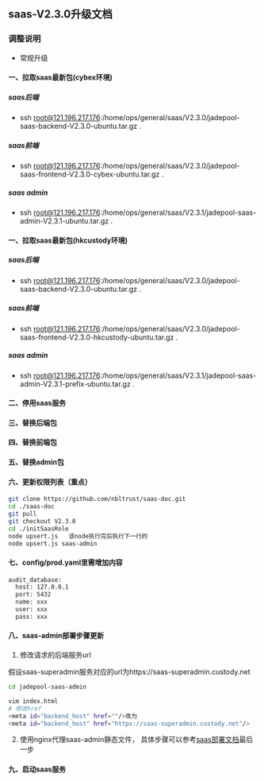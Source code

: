 ## saas-V2.3.0升级文档
### 调整说明
- 常规升级      
#### 一、拉取saas最新包(cybex环境)
##### saas后端
- ssh root@121.196.217.176:/home/ops/general/saas/V2.3.0/jadepool-saas-backend-V2.3.0-ubuntu.tar.gz .
##### saas前端
- ssh root@121.196.217.176:/home/ops/general/saas/V2.3.0/jadepool-saas-frontend-V2.3.0-cybex-ubuntu.tar.gz .
##### saas admin
- ssh root@121.196.217.176:/home/ops/general/saas/V2.3.1/jadepool-saas-admin-V2.3.1-ubuntu.tar.gz .
#### 一、拉取saas最新包(hkcustody环境)
##### saas后端
- ssh root@121.196.217.176:/home/ops/general/saas/V2.3.0/jadepool-saas-backend-V2.3.0-ubuntu.tar.gz .
##### saas前端
- ssh root@121.196.217.176:/home/ops/general/saas/V2.3.0/jadepool-saas-frontend-V2.3.0-hkcustody-ubuntu.tar.gz .
##### saas admin
- ssh root@121.196.217.176:/home/ops/general/saas/V2.3.1/jadepool-saas-admin-V2.3.1-prefix-ubuntu.tar.gz .
#### 二、停用saas服务
#### 三、替换后端包
#### 四、替换前端包
#### 五、替换admin包
#### 六、更新权限列表（重点）
```bash
git clone https://github.com/nbltrust/saas-doc.git
cd ./saas-doc
git pull
git checkout V2.3.0
cd ./initSaasRole
node upsert.js   该node执行完后执行下一行的
node upsert.js saas-admin
```
#### 七、config/prod.yaml里需增加内容
```bash
audit_database:
  host: 127.0.0.1
  port: 5432
  name: xxx
  user: xxx
  pass: xxx
```
#### 八、saas-admin部署步骤更新

1. 修改请求的后端服务url

假设saas-superadmin服务对应的url为https://saas-superadmin.custody.net
```bash
cd jadepool-saas-admin

vim index.html
# 修改href
<meta id="backend_host" href=""/>改为
<meta id="backend_host" href="https://saas-superadmin.custody.net"/>
```

2. 使用nginx代理saas-admin静态文件， 具体步骤可以参考[saas部署文档](https://github.com/nbltrust/saas-doc/blob/master/Chinese/saas%E9%83%A8%E7%BD%B2%E6%96%87%E6%A1%A3.md)最后一步

#### 九、启动saas服务



